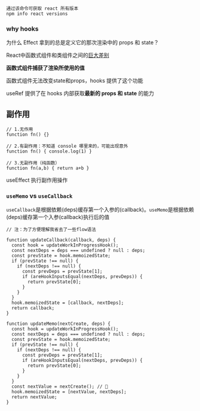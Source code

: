 ```
通过该命令可获取 react 所有版本
npm info react versions
```

### why hooks

为什么 Effect 拿到的总是定义它的那次渲染中的 props 和 state？

React中函数式组件和类组件之间的[巨大差别](https://overreacted.io/zh-hans/how-are-function-components-different-from-classes/)

**函数式组件捕获了渲染所使用的值**

函数式组件无法改变state和props，hooks 提供了这个功能

useRef 提供了在 hooks 内部获取**最新的 props 和 state** 的能力

## 副作用

```
// 1.无作用
function fn() {}

// 2.有副作用：不知道 console 哪里来的，可能出现意外
function fn() { console.log(1) }

// 3.无副作用（纯函数）
function fn(a,b) { return a+b }
```

useEffect 执行副作用操作

### `useMemo` vs `useCallback`

`useCallback`是根据依赖(deps)缓存第一个入参的(callback)。`useMemo`是根据依赖(deps)缓存第一个入参(callback)执行后的值

```
// 注：为了方便理解我省去了一些flow语法

function updateCallback(callback, deps) {
  const hook = updateWorkInProgressHook();
  const nextDeps = deps === undefined ? null : deps;
  const prevState = hook.memoizedState;
  if (prevState !== null) {
    if (nextDeps !== null) {
      const prevDeps = prevState[1];
      if (areHookInputsEqual(nextDeps, prevDeps)) {
        return prevState[0];
      }
    }
  }
  hook.memoizedState = [callback, nextDeps];
  return callback;
}

function updateMemo(nextCreate, deps) {
  const hook = updateWorkInProgressHook();
  const nextDeps = deps === undefined ? null : deps;
  const prevState = hook.memoizedState;
  if (prevState !== null) {
    if (nextDeps !== null) {
      const prevDeps = prevState[1];
      if (areHookInputsEqual(nextDeps, prevDeps)) {
        return prevState[0];
      }
    }
  }
  const nextValue = nextCreate(); // 🤩
  hook.memoizedState = [nextValue, nextDeps];
  return nextValue;
}

```

